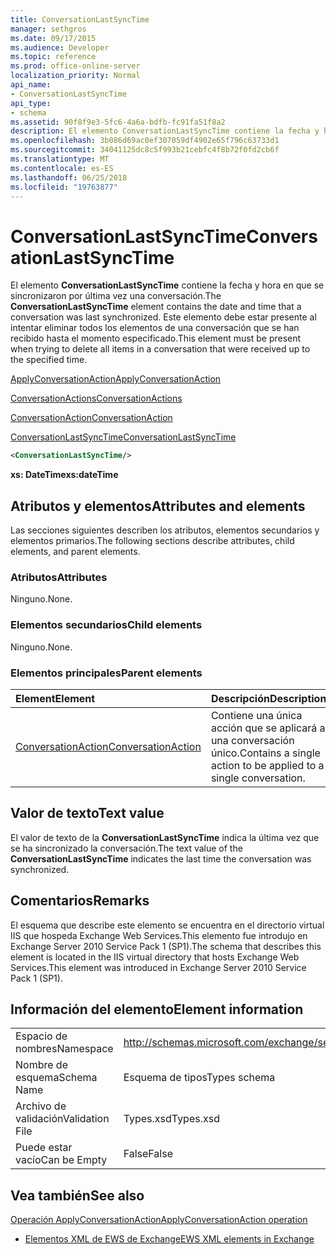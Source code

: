 ```yaml
---
title: ConversationLastSyncTime
manager: sethgros
ms.date: 09/17/2015
ms.audience: Developer
ms.topic: reference
ms.prod: office-online-server
localization_priority: Normal
api_name:
- ConversationLastSyncTime
api_type:
- schema
ms.assetid: 90f8f9e3-5fc6-4a6a-bdfb-fc91fa51f8a2
description: El elemento ConversationLastSyncTime contiene la fecha y hora en que se sincronizaron por última vez una conversación. Este elemento debe estar presente al intentar eliminar todos los elementos de una conversación que se han recibido hasta el momento especificado.
ms.openlocfilehash: 3b086d69ac0ef307059df4902e65f796c63733d1
ms.sourcegitcommit: 34041125dc8c5f993b21cebfc4f8b72f0fd2cb6f
ms.translationtype: MT
ms.contentlocale: es-ES
ms.lasthandoff: 06/25/2018
ms.locfileid: "19763877"
---
```

# <a name="conversationlastsynctime"></a><span data-ttu-id="57a10-104">ConversationLastSyncTime</span><span class="sxs-lookup"><span data-stu-id="57a10-104">ConversationLastSyncTime</span></span>

<span data-ttu-id="57a10-105">El elemento **ConversationLastSyncTime** contiene la fecha y hora en que se sincronizaron por última vez una conversación.</span><span class="sxs-lookup"><span data-stu-id="57a10-105">The **ConversationLastSyncTime** element contains the date and time that a conversation was last synchronized.</span></span> <span data-ttu-id="57a10-106">Este elemento debe estar presente al intentar eliminar todos los elementos de una conversación que se han recibido hasta el momento especificado.</span><span class="sxs-lookup"><span data-stu-id="57a10-106">This element must be present when trying to delete all items in a conversation that were received up to the specified time.</span></span> 
  
[<span data-ttu-id="57a10-107">ApplyConversationAction</span><span class="sxs-lookup"><span data-stu-id="57a10-107">ApplyConversationAction</span></span>](applyconversationaction.md)
  
[<span data-ttu-id="57a10-108">ConversationActions</span><span class="sxs-lookup"><span data-stu-id="57a10-108">ConversationActions</span></span>](conversationactions.md)
  
[<span data-ttu-id="57a10-109">ConversationAction</span><span class="sxs-lookup"><span data-stu-id="57a10-109">ConversationAction</span></span>](conversationaction.md)
  
[<span data-ttu-id="57a10-110">ConversationLastSyncTime</span><span class="sxs-lookup"><span data-stu-id="57a10-110">ConversationLastSyncTime</span></span>](conversationlastsynctime.md)
  
```XML
<ConversationLastSyncTime/>
```

 <span data-ttu-id="57a10-111">**xs: DateTime**</span><span class="sxs-lookup"><span data-stu-id="57a10-111">**xs:dateTime**</span></span>
## <a name="attributes-and-elements"></a><span data-ttu-id="57a10-112">Atributos y elementos</span><span class="sxs-lookup"><span data-stu-id="57a10-112">Attributes and elements</span></span>

<span data-ttu-id="57a10-113">Las secciones siguientes describen los atributos, elementos secundarios y elementos primarios.</span><span class="sxs-lookup"><span data-stu-id="57a10-113">The following sections describe attributes, child elements, and parent elements.</span></span>
  
### <a name="attributes"></a><span data-ttu-id="57a10-114">Atributos</span><span class="sxs-lookup"><span data-stu-id="57a10-114">Attributes</span></span>

<span data-ttu-id="57a10-115">Ninguno.</span><span class="sxs-lookup"><span data-stu-id="57a10-115">None.</span></span>
  
### <a name="child-elements"></a><span data-ttu-id="57a10-116">Elementos secundarios</span><span class="sxs-lookup"><span data-stu-id="57a10-116">Child elements</span></span>

<span data-ttu-id="57a10-117">Ninguno.</span><span class="sxs-lookup"><span data-stu-id="57a10-117">None.</span></span>
  
### <a name="parent-elements"></a><span data-ttu-id="57a10-118">Elementos principales</span><span class="sxs-lookup"><span data-stu-id="57a10-118">Parent elements</span></span>

|<span data-ttu-id="57a10-119">**Element**</span><span class="sxs-lookup"><span data-stu-id="57a10-119">**Element**</span></span>|<span data-ttu-id="57a10-120">**Descripción**</span><span class="sxs-lookup"><span data-stu-id="57a10-120">**Description**</span></span>|
|:-----|:-----|
|[<span data-ttu-id="57a10-121">ConversationAction</span><span class="sxs-lookup"><span data-stu-id="57a10-121">ConversationAction</span></span>](conversationaction.md) <br/> |<span data-ttu-id="57a10-122">Contiene una única acción que se aplicará a una conversación único.</span><span class="sxs-lookup"><span data-stu-id="57a10-122">Contains a single action to be applied to a single conversation.</span></span>  <br/> |
   
## <a name="text-value"></a><span data-ttu-id="57a10-123">Valor de texto</span><span class="sxs-lookup"><span data-stu-id="57a10-123">Text value</span></span>

<span data-ttu-id="57a10-124">El valor de texto de la **ConversationLastSyncTime** indica la última vez que se ha sincronizado la conversación.</span><span class="sxs-lookup"><span data-stu-id="57a10-124">The text value of the **ConversationLastSyncTime** indicates the last time the conversation was synchronized.</span></span> 
  
## <a name="remarks"></a><span data-ttu-id="57a10-125">Comentarios</span><span class="sxs-lookup"><span data-stu-id="57a10-125">Remarks</span></span>

<span data-ttu-id="57a10-126">El esquema que describe este elemento se encuentra en el directorio virtual IIS que hospeda Exchange Web Services.This elemento fue introdujo en Exchange Server 2010 Service Pack 1 (SP1).</span><span class="sxs-lookup"><span data-stu-id="57a10-126">The schema that describes this element is located in the IIS virtual directory that hosts Exchange Web Services.This element was introduced in Exchange Server 2010 Service Pack 1 (SP1).</span></span>
  
## <a name="element-information"></a><span data-ttu-id="57a10-127">Información del elemento</span><span class="sxs-lookup"><span data-stu-id="57a10-127">Element information</span></span>

|||
|:-----|:-----|
|<span data-ttu-id="57a10-128">Espacio de nombres</span><span class="sxs-lookup"><span data-stu-id="57a10-128">Namespace</span></span>  <br/> |http://schemas.microsoft.com/exchange/services/2006/types  <br/> |
|<span data-ttu-id="57a10-129">Nombre de esquema</span><span class="sxs-lookup"><span data-stu-id="57a10-129">Schema Name</span></span>  <br/> |<span data-ttu-id="57a10-130">Esquema de tipos</span><span class="sxs-lookup"><span data-stu-id="57a10-130">Types schema</span></span>  <br/> |
|<span data-ttu-id="57a10-131">Archivo de validación</span><span class="sxs-lookup"><span data-stu-id="57a10-131">Validation File</span></span>  <br/> |<span data-ttu-id="57a10-132">Types.xsd</span><span class="sxs-lookup"><span data-stu-id="57a10-132">Types.xsd</span></span>  <br/> |
|<span data-ttu-id="57a10-133">Puede estar vacío</span><span class="sxs-lookup"><span data-stu-id="57a10-133">Can be Empty</span></span>  <br/> |<span data-ttu-id="57a10-134">False</span><span class="sxs-lookup"><span data-stu-id="57a10-134">False</span></span>  <br/> |
   
## <a name="see-also"></a><span data-ttu-id="57a10-135">Vea también</span><span class="sxs-lookup"><span data-stu-id="57a10-135">See also</span></span>



[<span data-ttu-id="57a10-136">Operación ApplyConversationAction</span><span class="sxs-lookup"><span data-stu-id="57a10-136">ApplyConversationAction operation</span></span>](applyconversationaction-operation.md)


- [<span data-ttu-id="57a10-137">Elementos XML de EWS de Exchange</span><span class="sxs-lookup"><span data-stu-id="57a10-137">EWS XML elements in Exchange</span></span>](ews-xml-elements-in-exchange.md)

